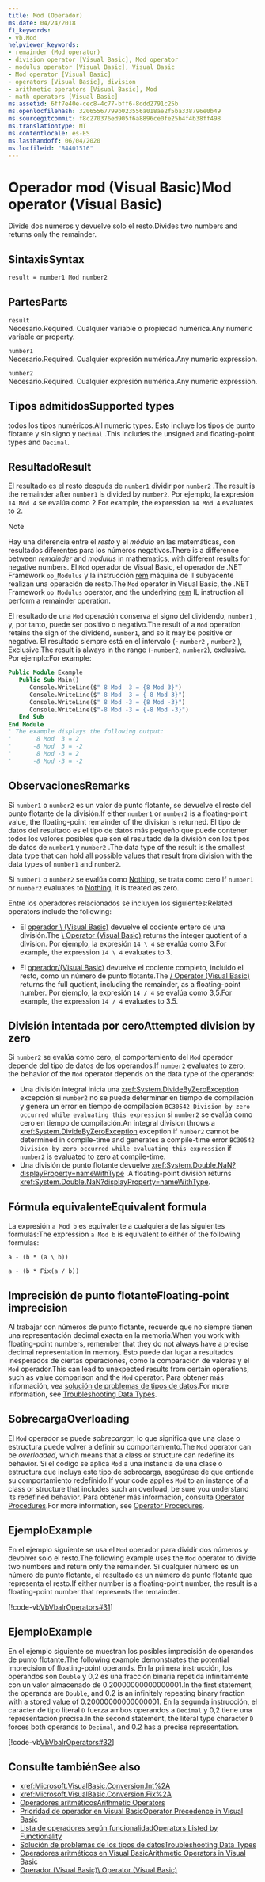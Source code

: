 ```yaml
---
title: Mod (Operador)
ms.date: 04/24/2018
f1_keywords:
- vb.Mod
helpviewer_keywords:
- remainder (Mod operator)
- division operator [Visual Basic], Mod operator
- modulus operator [Visual Basic], Visual Basic
- Mod operator [Visual Basic]
- operators [Visual Basic], division
- arithmetic operators [Visual Basic], Mod
- math operators [Visual Basic]
ms.assetid: 6ff7e40e-cec8-4c77-bff6-8ddd2791c25b
ms.openlocfilehash: 32065567799b023556a018ae2f5ba338796e0b49
ms.sourcegitcommit: f8c270376ed905f6a8896ce0fe25b4f4b38ff498
ms.translationtype: MT
ms.contentlocale: es-ES
ms.lasthandoff: 06/04/2020
ms.locfileid: "84401516"
---
```

# <a name="mod-operator-visual-basic"></a><span data-ttu-id="e054c-102">Operador mod (Visual Basic)</span><span class="sxs-lookup"><span data-stu-id="e054c-102">Mod operator (Visual Basic)</span></span>

<span data-ttu-id="e054c-103">Divide dos números y devuelve solo el resto.</span><span class="sxs-lookup"><span data-stu-id="e054c-103">Divides two numbers and returns only the remainder.</span></span>

## <a name="syntax"></a><span data-ttu-id="e054c-104">Sintaxis</span><span class="sxs-lookup"><span data-stu-id="e054c-104">Syntax</span></span>

```vb
result = number1 Mod number2
```

## <a name="parts"></a><span data-ttu-id="e054c-105">Partes</span><span class="sxs-lookup"><span data-stu-id="e054c-105">Parts</span></span>

`result` \
<span data-ttu-id="e054c-106">Necesario.</span><span class="sxs-lookup"><span data-stu-id="e054c-106">Required.</span></span> <span data-ttu-id="e054c-107">Cualquier variable o propiedad numérica.</span><span class="sxs-lookup"><span data-stu-id="e054c-107">Any numeric variable or property.</span></span>

`number1` \
<span data-ttu-id="e054c-108">Necesario.</span><span class="sxs-lookup"><span data-stu-id="e054c-108">Required.</span></span> <span data-ttu-id="e054c-109">Cualquier expresión numérica.</span><span class="sxs-lookup"><span data-stu-id="e054c-109">Any numeric expression.</span></span>

`number2` \
<span data-ttu-id="e054c-110">Necesario.</span><span class="sxs-lookup"><span data-stu-id="e054c-110">Required.</span></span> <span data-ttu-id="e054c-111">Cualquier expresión numérica.</span><span class="sxs-lookup"><span data-stu-id="e054c-111">Any numeric expression.</span></span>

## <a name="supported-types"></a><span data-ttu-id="e054c-112">Tipos admitidos</span><span class="sxs-lookup"><span data-stu-id="e054c-112">Supported types</span></span>

<span data-ttu-id="e054c-113">todos los tipos numéricos.</span><span class="sxs-lookup"><span data-stu-id="e054c-113">All numeric types.</span></span> <span data-ttu-id="e054c-114">Esto incluye los tipos de punto flotante y sin signo y `Decimal` .</span><span class="sxs-lookup"><span data-stu-id="e054c-114">This includes the unsigned and floating-point types and `Decimal`.</span></span>

## <a name="result"></a><span data-ttu-id="e054c-115">Resultado</span><span class="sxs-lookup"><span data-stu-id="e054c-115">Result</span></span>

<span data-ttu-id="e054c-116">El resultado es el resto después de `number1` dividir por `number2` .</span><span class="sxs-lookup"><span data-stu-id="e054c-116">The result is the remainder after `number1` is divided by `number2`.</span></span> <span data-ttu-id="e054c-117">Por ejemplo, la expresión `14 Mod 4` se evalúa como 2.</span><span class="sxs-lookup"><span data-stu-id="e054c-117">For example, the expression `14 Mod 4` evaluates to 2.</span></span>

> [!NOTE]
> <span data-ttu-id="e054c-118">Hay una diferencia entre el *resto* y el *módulo* en las matemáticas, con resultados diferentes para los números negativos.</span><span class="sxs-lookup"><span data-stu-id="e054c-118">There is a difference between *remainder* and *modulus* in mathematics, with different results for negative numbers.</span></span> <span data-ttu-id="e054c-119">El `Mod` operador de Visual Basic, el operador de .NET Framework `op_Modulus` y la instrucción [rem](<xref:System.Reflection.Emit.OpCodes.Rem>) máquina de Il subyacente realizan una operación de resto.</span><span class="sxs-lookup"><span data-stu-id="e054c-119">The `Mod` operator in Visual Basic, the .NET Framework `op_Modulus` operator, and the underlying [rem](<xref:System.Reflection.Emit.OpCodes.Rem>) IL instruction all perform a remainder operation.</span></span>

<span data-ttu-id="e054c-120">El resultado de una `Mod` operación conserva el signo del dividendo, `number1` , y, por tanto, puede ser positivo o negativo.</span><span class="sxs-lookup"><span data-stu-id="e054c-120">The result of a `Mod` operation retains the sign of the dividend, `number1`, and so it may be positive or negative.</span></span> <span data-ttu-id="e054c-121">El resultado siempre está en el intervalo (- `number2` , `number2` ), Exclusive.</span><span class="sxs-lookup"><span data-stu-id="e054c-121">The result is always in the range (-`number2`, `number2`), exclusive.</span></span> <span data-ttu-id="e054c-122">Por ejemplo:</span><span class="sxs-lookup"><span data-stu-id="e054c-122">For example:</span></span>

```vb
Public Module Example
   Public Sub Main()
      Console.WriteLine($" 8 Mod  3 = {8 Mod 3}")
      Console.WriteLine($"-8 Mod  3 = {-8 Mod 3}")
      Console.WriteLine($" 8 Mod -3 = {8 Mod -3}")
      Console.WriteLine($"-8 Mod -3 = {-8 Mod -3}")
   End Sub
End Module
' The example displays the following output:
'       8 Mod  3 = 2
'      -8 Mod  3 = -2
'       8 Mod -3 = 2
'      -8 Mod -3 = -2
```

## <a name="remarks"></a><span data-ttu-id="e054c-123">Observaciones</span><span class="sxs-lookup"><span data-stu-id="e054c-123">Remarks</span></span>

<span data-ttu-id="e054c-124">Si `number1` o `number2` es un valor de punto flotante, se devuelve el resto del punto flotante de la división.</span><span class="sxs-lookup"><span data-stu-id="e054c-124">If either `number1` or `number2` is a floating-point value, the floating-point remainder of the division is returned.</span></span> <span data-ttu-id="e054c-125">El tipo de datos del resultado es el tipo de datos más pequeño que puede contener todos los valores posibles que son el resultado de la división con los tipos de datos de `number1` y `number2` .</span><span class="sxs-lookup"><span data-stu-id="e054c-125">The data type of the result is the smallest data type that can hold all possible values that result from division with the data types of `number1` and `number2`.</span></span>

<span data-ttu-id="e054c-126">Si `number1` o `number2` se evalúa como [Nothing](../nothing.md), se trata como cero.</span><span class="sxs-lookup"><span data-stu-id="e054c-126">If `number1` or `number2` evaluates to [Nothing](../nothing.md), it is treated as zero.</span></span>

<span data-ttu-id="e054c-127">Entre los operadores relacionados se incluyen los siguientes:</span><span class="sxs-lookup"><span data-stu-id="e054c-127">Related operators include the following:</span></span>

- <span data-ttu-id="e054c-128">El [operador \ (Visual Basic)](integer-division-operator.md) devuelve el cociente entero de una división.</span><span class="sxs-lookup"><span data-stu-id="e054c-128">The [\ Operator (Visual Basic)](integer-division-operator.md) returns the integer quotient of a division.</span></span> <span data-ttu-id="e054c-129">Por ejemplo, la expresión `14 \ 4` se evalúa como 3.</span><span class="sxs-lookup"><span data-stu-id="e054c-129">For example, the expression `14 \ 4` evaluates to 3.</span></span>

- <span data-ttu-id="e054c-130">El [operador/(Visual Basic)](floating-point-division-operator.md) devuelve el cociente completo, incluido el resto, como un número de punto flotante.</span><span class="sxs-lookup"><span data-stu-id="e054c-130">The [/ Operator (Visual Basic)](floating-point-division-operator.md) returns the full quotient, including the remainder, as a floating-point number.</span></span> <span data-ttu-id="e054c-131">Por ejemplo, la expresión `14 / 4` se evalúa como 3,5.</span><span class="sxs-lookup"><span data-stu-id="e054c-131">For example, the expression `14 / 4` evaluates to 3.5.</span></span>

## <a name="attempted-division-by-zero"></a><span data-ttu-id="e054c-132">División intentada por cero</span><span class="sxs-lookup"><span data-stu-id="e054c-132">Attempted division by zero</span></span>

<span data-ttu-id="e054c-133">Si `number2` se evalúa como cero, el comportamiento del `Mod` operador depende del tipo de datos de los operandos:</span><span class="sxs-lookup"><span data-stu-id="e054c-133">If `number2` evaluates to zero, the behavior of the `Mod` operator depends on the data type of the operands:</span></span>

- <span data-ttu-id="e054c-134">Una división integral inicia una <xref:System.DivideByZeroException> excepción si `number2` no se puede determinar en tiempo de compilación y genera un error en tiempo de compilación `BC30542 Division by zero occurred while evaluating this expression` si `number2` se evalúa como cero en tiempo de compilación.</span><span class="sxs-lookup"><span data-stu-id="e054c-134">An integral division throws a <xref:System.DivideByZeroException> exception if `number2` cannot be determined in compile-time and generates a compile-time error `BC30542 Division by zero occurred while evaluating this expression` if `number2` is evaluated to zero at compile-time.</span></span>
- <span data-ttu-id="e054c-135">Una división de punto flotante devuelve <xref:System.Double.NaN?displayProperty=nameWithType> .</span><span class="sxs-lookup"><span data-stu-id="e054c-135">A floating-point division returns <xref:System.Double.NaN?displayProperty=nameWithType>.</span></span>

## <a name="equivalent-formula"></a><span data-ttu-id="e054c-136">Fórmula equivalente</span><span class="sxs-lookup"><span data-stu-id="e054c-136">Equivalent formula</span></span>

<span data-ttu-id="e054c-137">La expresión `a Mod b` es equivalente a cualquiera de las siguientes fórmulas:</span><span class="sxs-lookup"><span data-stu-id="e054c-137">The expression `a Mod b` is equivalent to either of the following formulas:</span></span>

`a - (b * (a \ b))`

`a - (b * Fix(a / b))`

## <a name="floating-point-imprecision"></a><span data-ttu-id="e054c-138">Imprecisión de punto flotante</span><span class="sxs-lookup"><span data-stu-id="e054c-138">Floating-point imprecision</span></span>

<span data-ttu-id="e054c-139">Al trabajar con números de punto flotante, recuerde que no siempre tienen una representación decimal exacta en la memoria.</span><span class="sxs-lookup"><span data-stu-id="e054c-139">When you work with floating-point numbers, remember that they do not always have a precise decimal representation in memory.</span></span> <span data-ttu-id="e054c-140">Esto puede dar lugar a resultados inesperados de ciertas operaciones, como la comparación de valores y el `Mod` operador.</span><span class="sxs-lookup"><span data-stu-id="e054c-140">This can lead to unexpected results from certain operations, such as value comparison and the `Mod` operator.</span></span> <span data-ttu-id="e054c-141">Para obtener más información, vea [solución de problemas de tipos de datos](../../programming-guide/language-features/data-types/troubleshooting-data-types.md).</span><span class="sxs-lookup"><span data-stu-id="e054c-141">For more information, see [Troubleshooting Data Types](../../programming-guide/language-features/data-types/troubleshooting-data-types.md).</span></span>

## <a name="overloading"></a><span data-ttu-id="e054c-142">Sobrecarga</span><span class="sxs-lookup"><span data-stu-id="e054c-142">Overloading</span></span>

<span data-ttu-id="e054c-143">El `Mod` operador se puede *sobrecargar*, lo que significa que una clase o estructura puede volver a definir su comportamiento.</span><span class="sxs-lookup"><span data-stu-id="e054c-143">The `Mod` operator can be *overloaded*, which means that a class or structure can redefine its behavior.</span></span> <span data-ttu-id="e054c-144">Si el código se aplica `Mod` a una instancia de una clase o estructura que incluya este tipo de sobrecarga, asegúrese de que entiende su comportamiento redefinido.</span><span class="sxs-lookup"><span data-stu-id="e054c-144">If your code applies `Mod` to an instance of a class or structure that includes such an overload, be sure you understand its redefined behavior.</span></span> <span data-ttu-id="e054c-145">Para obtener más información, consulta [Operator Procedures](../../programming-guide/language-features/procedures/operator-procedures.md).</span><span class="sxs-lookup"><span data-stu-id="e054c-145">For more information, see [Operator Procedures](../../programming-guide/language-features/procedures/operator-procedures.md).</span></span>

## <a name="example"></a><span data-ttu-id="e054c-146">Ejemplo</span><span class="sxs-lookup"><span data-stu-id="e054c-146">Example</span></span>

<span data-ttu-id="e054c-147">En el ejemplo siguiente se usa el `Mod` operador para dividir dos números y devolver solo el resto.</span><span class="sxs-lookup"><span data-stu-id="e054c-147">The following example uses the `Mod` operator to divide two numbers and return only the remainder.</span></span> <span data-ttu-id="e054c-148">Si cualquier número es un número de punto flotante, el resultado es un número de punto flotante que representa el resto.</span><span class="sxs-lookup"><span data-stu-id="e054c-148">If either number is a floating-point number, the result is a floating-point number that represents the remainder.</span></span>

[!code-vb[VbVbalrOperators#31](~/samples/snippets/visualbasic/VS_Snippets_VBCSharp/VbVbalrOperators/VB/Class1.vb#31)]

## <a name="example"></a><span data-ttu-id="e054c-149">Ejemplo</span><span class="sxs-lookup"><span data-stu-id="e054c-149">Example</span></span>

<span data-ttu-id="e054c-150">En el ejemplo siguiente se muestran los posibles imprecisión de operandos de punto flotante.</span><span class="sxs-lookup"><span data-stu-id="e054c-150">The following example demonstrates the potential imprecision of floating-point operands.</span></span> <span data-ttu-id="e054c-151">En la primera instrucción, los operandos son `Double` y 0,2 es una fracción binaria repetida infinitamente con un valor almacenado de 0.20000000000000001.</span><span class="sxs-lookup"><span data-stu-id="e054c-151">In the first statement, the operands are `Double`, and 0.2 is an infinitely repeating binary fraction with a stored value of 0.20000000000000001.</span></span> <span data-ttu-id="e054c-152">En la segunda instrucción, el carácter de tipo literal `D` fuerza ambos operandos a `Decimal` y 0,2 tiene una representación precisa.</span><span class="sxs-lookup"><span data-stu-id="e054c-152">In the second statement, the literal type character `D` forces both operands to `Decimal`, and 0.2 has a precise representation.</span></span>

[!code-vb[VbVbalrOperators#32](~/samples/snippets/visualbasic/VS_Snippets_VBCSharp/VbVbalrOperators/VB/Class1.vb#32)]

## <a name="see-also"></a><span data-ttu-id="e054c-153">Consulte también</span><span class="sxs-lookup"><span data-stu-id="e054c-153">See also</span></span>

- <xref:Microsoft.VisualBasic.Conversion.Int%2A>
- <xref:Microsoft.VisualBasic.Conversion.Fix%2A>
- [<span data-ttu-id="e054c-154">Operadores aritméticos</span><span class="sxs-lookup"><span data-stu-id="e054c-154">Arithmetic Operators</span></span>](arithmetic-operators.md)
- [<span data-ttu-id="e054c-155">Prioridad de operador en Visual Basic</span><span class="sxs-lookup"><span data-stu-id="e054c-155">Operator Precedence in Visual Basic</span></span>](operator-precedence.md)
- [<span data-ttu-id="e054c-156">Lista de operadores según funcionalidad</span><span class="sxs-lookup"><span data-stu-id="e054c-156">Operators Listed by Functionality</span></span>](operators-listed-by-functionality.md)
- [<span data-ttu-id="e054c-157">Solución de problemas de los tipos de datos</span><span class="sxs-lookup"><span data-stu-id="e054c-157">Troubleshooting Data Types</span></span>](../../programming-guide/language-features/data-types/troubleshooting-data-types.md)
- [<span data-ttu-id="e054c-158">Operadores aritméticos en Visual Basic</span><span class="sxs-lookup"><span data-stu-id="e054c-158">Arithmetic Operators in Visual Basic</span></span>](../../programming-guide/language-features/operators-and-expressions/arithmetic-operators.md)
- [<span data-ttu-id="e054c-159">Operador (Visual Basic)</span><span class="sxs-lookup"><span data-stu-id="e054c-159">\ Operator (Visual Basic)</span></span>](integer-division-operator.md)
